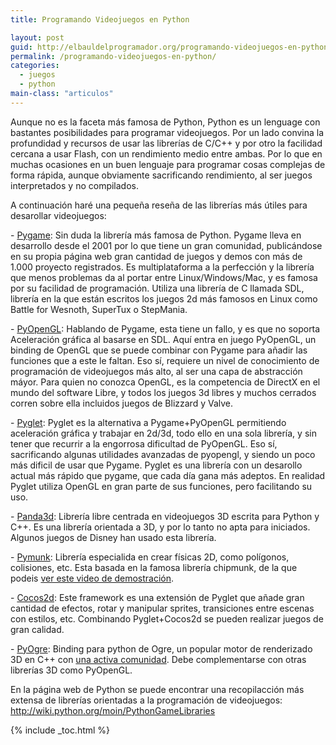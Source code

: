 ```yaml
---
title: Programando Videojuegos en Python

layout: post
guid: http://elbauldelprogramador.org/programando-videojuegos-en-python/
permalink: /programando-videojuegos-en-python/
categories:
  - juegos
  - python
main-class: "articulos"
---
```

<div class="icopy">
</div>

Aunque no es la faceta más famosa de Python, Python es un lenguage con bastantes posibilidades para programar videojuegos. Por un lado convina la profundidad y recursos de usar las librerías de C/C++ y por otro la facilidad cercana a usar Flash, con un rendimiento medio entre ambas. Por lo que en muchas ocasiones en un buen lenguaje para programar cosas complejas de forma rápida, aunque obviamente sacrificando rendimiento, al ser juegos interpretados y no compilados.

<div>
  A continuación haré una pequeña reseña de las librerías más útiles para desarollar videojuegos:
</div>


<!--ad-->

<div>
  <p>
    - <a href="http://www.pygame.org/">Pygame</a>: Sin duda la librería más famosa de Python. Pygame lleva en desarrollo desde el 2001 por lo que tiene un gran comunidad, publicándose en su propia página web gran cantidad de juegos y demos con más de 1.000 proyecto registrados. Es multiplataforma a la perfección y la librería que menos problemas da al portar entre Linux/Windows/Mac, y es famosa por su facilidad de programación. Utiliza una librería de C llamada SDL, librería en la que están escritos los juegos 2d más famosos en Linux como Battle for Wesnoth, SuperTux o StepMania.
  </p>
</div>

<div>
  <p>
    - <a href="http://pyopengl.sourceforge.net/">PyOpenGL</a>: Hablando de Pygame, esta tiene un fallo, y es que no soporta Aceleración gráfica al basarse en SDL. Aquí entra en juego PyOpenGL, un binding de OpenGL que se puede combinar con Pygame para añadir las funciones que a este le faltan. Eso sí, requiere un nivel de conocimiento de programación de videojuegos más alto, al ser una capa de abstracción máyor. Para quien no conozca OpenGL, es la competencia de DirectX en el mundo del software Libre, y todos los juegos 3d libres y muchos cerrados corren sobre ella incluidos juegos de Blizzard y Valve.
  </p>
</div>

<div>
  <p>
    - <a href="http://www.pyglet.org/">Pyglet</a>: Pyglet es la alternativa a Pygame+PyOpenGL permitiendo aceleración gráfica y trabajar en 2d/3d, todo ello en una sola librería, y sin tener que recurrir a la engorrosa dificultad de PyOpenGL. Eso sí, sacrificando algunas utilidades avanzadas de pyopengl, y siendo un poco más dificil de usar que Pygame. Pyglet es una librería con un desarollo actual más rápido que pygame, que cada día gana más adeptos. En realidad Pyglet utiliza OpenGL en gran parte de sus funciones, pero facilitando su uso.
  </p>
</div>

<div>
  <p>
    - <a href="http://www.panda3d.org/">Panda3d</a>: Librería libre centrada en videojuegos 3D escrita para Python y C++. Es una librería orientada a 3D, y por lo tanto no apta para iniciados. Algunos juegos de Disney han usado esta librería.
  </p>
</div>

<div>
  <p>
    - <a href="http://code.google.com/p/pymunk/">Pymunk</a>: Librería especialida en crear físicas 2D, como polígonos, colisiones, etc. Esta basada en la famosa librería chipmunk, de la que podeis <a href="http://www.youtube.com/watch?v=z_Sx9N39KHk&feature=player_embedded">ver este video de demostración</a>.
  </p>
</div>

<div>
  <p>
    - <a href="http://cocos2d.org/">Cocos2d</a>: Este framework es una extensión de Pyglet que añade gran cantidad de efectos, rotar y manipular sprites, transiciones entre escenas con estilos, etc. Combinando Pyglet+Cocos2d se pueden realizar juegos de gran calidad.
  </p>
</div>

<div>
  <p>
    - <a href="http://www.pythonogre.com/">PyOgre</a>: Binding para python de Ogre, un popular motor de renderizado 3D en C++ con <a href="http://www.ogre3d.org/">una activa comunidad</a>. Debe complementarse con otras librerías 3D como PyOpenGL.
  </p>
</div>

<div>
  En la página web de Python se puede encontrar una recopilacción más extensa de librerías orientadas a la programación de videojuegos: <a href="http://wiki.python.org/moin/PythonGameLibraries">http://wiki.python.org/moin/PythonGameLibraries</a>
</div>

<div>
</div>



{% include _toc.html %}
